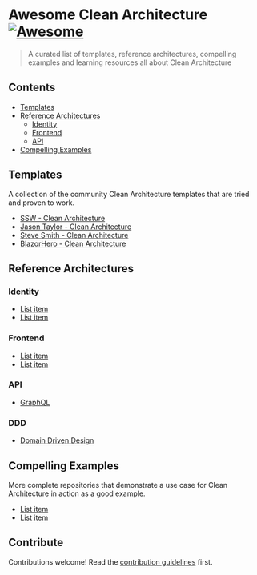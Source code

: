 # Awesome Clean Architecture [![Awesome](https://awesome.re/badge.svg)](https://awesome.re)

> A curated list of templates, reference architectures, compelling examples and learning resources all about Clean Architecture


## Contents

- [Templates](#templates)
- [Reference Architectures](#reference-architectures)
  - [Identity](#identity)
  - [Frontend](#frontend)
  - [API](#api)
- [Compelling Examples](#compelling-examples)


## Templates

A collection of the community Clean Architecture templates that are tried and proven to work.

- [SSW - Clean Architecture](https://github.com/SSWConsulting/CleanArchitectureV2)
- [Jason Taylor - Clean Architecture](https://github.com/jasontaylordev/CleanArchitecture)
- [Steve Smith - Clean Architecture](https://github.com/ardalis/CleanArchitecture)
- [BlazorHero - Clean Architecture](https://github.com/blazorhero/CleanArchitecture)

## Reference Architectures

### Identity

- [List item](http://example.com)
- [List item](http://example.com)

### Frontend

- [List item](http://example.com)
- [List item](http://example.com)

### API

- [GraphQL](https://github.com/danielmackay/dotnet-clean-architecture-graphql)

### DDD

- [Domain Driven Design](https://github.com/danielmackay/dotnet-ef-domain-driven-design)

## Compelling Examples

More complete repositories that demonstrate a use case for Clean Architecture in action as a good example.

- [List item](http://example.com)
- [List item](http://example.com)


## Contribute

Contributions welcome! Read the [contribution guidelines](contributing.md) first.
